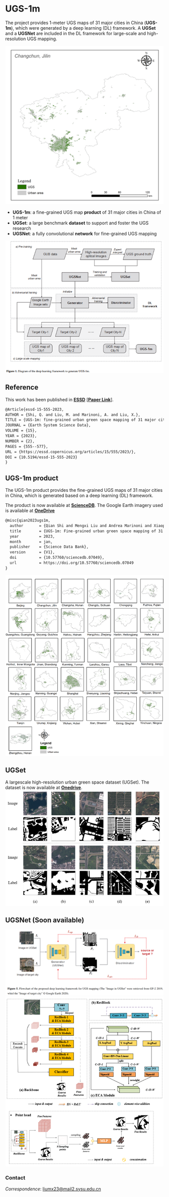# UGS-1m

The project provides 1-meter UGS maps of 31 major cities in China (**UGS-1m**), which were generated by a deep learning (DL) framework. A **UGSet** and a **UGSNet** are included in the DL framework for large-scale and high-resolution UGS mapping.

<div align=center><img src="imgs/ugs_maps.gif" width="600" alt="UGS-1m"/><br/></div>

 - **UGS-1m**: a fine-grained UGS map **product** of 31 major cities in China of 1 meter
 - **UGSet**: a large benchmark **dataset** to support and foster the UGS research
 - **UGSNet**: a fully convolutional **network** for fine-grained UGS mapping

![diagram](imgs/diagram.png)


## Reference
This work has been published in [**ESSD**](https://www.earth-system-science-data.net/) [[**Paper Link**](https://essd.copernicus.org/articles/15/555/2023/)].

```markdown
@Article{essd-15-555-2023,
AUTHOR = {Shi, Q. and Liu, M. and Marinoni, A. and Liu, X.},
TITLE = {UGS-1m: fine-grained urban green space mapping of 31 major cities in China based on the deep learning framework},
JOURNAL = {Earth System Science Data},
VOLUME = {15},
YEAR = {2023},
NUMBER = {2},
PAGES = {555--577},
URL = {https://essd.copernicus.org/articles/15/555/2023/},
DOI = {10.5194/essd-15-555-2023}
}
```


## UGS-1m product 

The UGS-1m product provides the fine-grained UGS maps of 31 major cities in China, which is generated based on a deep learning (DL) framework. 

The product is now available at [**ScienceDB**](https://doi.org/10.57760/sciencedb.07049).
The Google Earth imagery used is available at [**OneDrive**](https://mail2sysueducn-my.sharepoint.com/:f:/g/personal/liumx23_mail2_sysu_edu_cn/EuILVq8vbopKu_juqg4ams8BythT7i1Oe7X-9kQaVn-LAw?e=9aBqSq)

```markdown
@misc{qian2023ugs1m,
  author       = {Qian Shi and Mengxi Liu and Andrea Marinoni and Xiaoping Liu},
  title        = {UGS-1m: Fine-grained urban green space mapping of 31 major cities in China based on the deep learning framework},
  year         = 2023,
  month        = jan,
  publisher    = {Science Data Bank},
  version      = {V1},
  doi          = {10.57760/sciencedb.07049},
  url          = https://doi.org/10.57760/sciencedb.07049
}
```
![UGS-1m](imgs/ugs-1m.png)

## UGSet
A largescale high-resolution urban green space dataset (UGSet). The dataset is now available at [**Onedrive**](https://mail2sysueducn-my.sharepoint.com/:f:/g/personal/liumx23_mail2_sysu_edu_cn/EuFVXihDii5OnZB22wJATGkB0zcqNDloT3KkxUwiW3rM8g?e=vq3bpy).
![UGSet](imgs/UGSet.png)


## UGSNet  (Soon available)
![framework](imgs/DL_framework.png)
![UGSNet](imgs/UGSNet.png)

### Contact
*Correspondence*: liumx23@mail2.sysu.edu.cn
